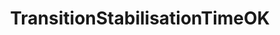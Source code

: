 ---
title: TransitionStabilisationTimeOK
description: Transition stabilization time check result for GHG cruise cycle procedures.
locations: ["MultiCycleResults"]
---